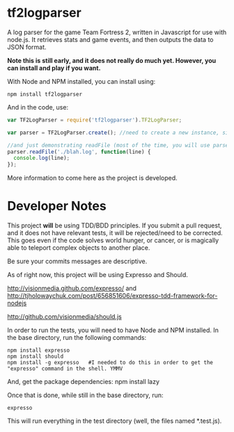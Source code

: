 tf2logparser
============

A log parser for the game Team Fortress 2, written in Javascript for use with node.js. It retrieves stats and game events, and then outputs the data to JSON format.

**Note this is still early, and it does not really do much yet. However, you can install and play if you want.**

With Node and NPM installed, you can install using:

    npm install tf2logparser

And in the code, use:

```javascript
var TF2LogParser = require('tf2logparser').TF2LogParser;

var parser = TF2LogParser.create(); //need to create a new instance, since this stores state between lines.

//and just demonstrating readFile (most of the time, you will use parseLogFile or parseLine, instead of this.)
parser.readFile('./blah.log', function(line) {
  console.log(line);
});
```

More information to come here as the project is developed.

Developer Notes
===============
This project **will** be using TDD/BDD principles. If you submit a pull request, and it does not have relevant tests, it will be rejected/need to be corrected. This goes even if the code solves world hunger, or cancer, or is magically able to teleport complex objects to another place.

Be sure your commits messages are descriptive.

As of right now, this project will be using Expresso and Should.

http://visionmedia.github.com/expresso/ and http://tjholowaychuk.com/post/656851606/expresso-tdd-framework-for-nodejs

http://github.com/visionmedia/should.js

In order to run the tests, you will need to have Node and NPM installed.
In the base directory, run the following commands:

    npm install expresso
    npm install should
    npm install -g expresso   #I needed to do this in order to get the "expresso" command in the shell. YMMV

And, get the package dependencies:
    npm install lazy

Once that is done, while still in the base directory, run:

    expresso

This will run everything in the test directory (well, the files named *.test.js).

